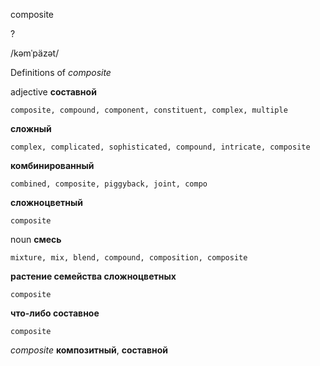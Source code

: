 composite

?

/kəmˈpäzət/

Definitions of _composite_

adjective
**составной**

    composite, compound, component, constituent, complex, multiple
**сложный**

    complex, complicated, sophisticated, compound, intricate, composite
**комбинированный**

    combined, composite, piggyback, joint, compo
**сложноцветный**

    composite

noun
**смесь**

    mixture, mix, blend, compound, composition, composite
**растение семейства сложноцветных**

    composite
**что-либо составное**

    composite

_composite_
**композитный**, **составной**